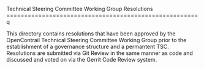 Technical Steering Committee Working Group Resolutions
======================================================q

This directory contains resolutions that have been approved by the OpenContrail
Technical Steering Committee Working Group prior to the establishment of a
governance structure and a permantent TSC. Resolutions are submitted via Git
Review in the same manner as code and discussed and voted on via the Gerrit
Code Review system.
